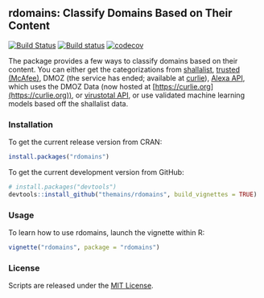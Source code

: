 ## rdomains: Classify Domains Based on Their Content

[![Build Status](https://travis-ci.org/themains/rdomains.svg?branch=master)](https://travis-ci.org/themains/rdomains)
[![Build status](https://ci.appveyor.com/api/projects/status/3vjmwn7jyf1s17e4?svg=true)](https://ci.appveyor.com/project/soodoku/rdomains)
[![codecov](https://codecov.io/github/themains/rdomains/branch/master/graph/badge.svg)](https://codecov.io/github/themains/rdomains/)

The package provides a few ways to classify domains based on their content. You can either get the categorizations from [shallalist](http://www.shallalist.de/), [trusted (McAfee)](https://trustedsource.org/), DMOZ (the service has ended; available at [curlie](https://curlie.org/)), [Alexa API](https://docs.aws.amazon.com/AlexaWebInfoService/latest/), which uses the DMOZ Data (now hosted at [https://curlie.org](https://curlie.org)), or [virustotal API](http://virustotal.com), or use validated machine learning models based off the shallalist data.

### Installation

To get the current release version from CRAN:

```r
install.packages("rdomains")
```

To get the current development version from GitHub:

```r
# install.packages("devtools")
devtools::install_github("themains/rdomains", build_vignettes = TRUE)
```

### Usage

To learn how to use rdomains, launch the vignette within R:

```r
vignette("rdomains", package = "rdomains")
```

### License

Scripts are released under the [MIT License](https://opensource.org/licenses/MIT).
